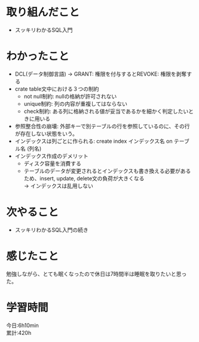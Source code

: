 # 取り組んだこと       
- スッキリわかるSQL入門
# わかったこと
- DCL(データ制御言語) → GRANT: 権限を付与するとREVOKE: 権限を剥奪する
- crate table文中における３つの制約
  - not null制約: nullの格納が許可されない
  - unique制約: 列の内容が重複してはならない
  - check制約: ある列に格納される値が妥当であるかを細かく判定したいときに用いる
- 参照整合性の崩壊: 外部キーで別テーブルの行を参照しているのに、その行が存在しない状態をいう。
- インデックスは列ごとに作られる:  create index インデックス名 on テーブル名 (列名)
- インデックス作成のデメリット
  - ディスク容量を消費する
  - テーブルのデータが変更されるとインデックスも書き換える必要があるため、insert, update, delete文の負荷が大きくなる  
  → インデックスは乱用しない
# 次やること  
- スッキリわかるSQL入門の続き
# 感じたこと
勉強しながら、とても眠くなったので休日は7時間半は睡眠を取りたいと思った。  
# 学習時間  
今日:6h10min  
累計:420h
